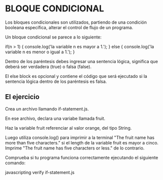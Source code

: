 # BLOQUE CONDICIONAL

Los bloques condicionales son utilizados, partiendo de una condición booleana específica, alterar el control de flujo de un programa.

Un bloque condicional se parece a lo siguiente:

if(n > 1) {
  console.log('la variable n es mayor a 1.');
} else {
  console.log('la variable n es menor o igual a 1.');
}

Dentro de los paréntesis debes ingresar una sentencia lógica, significa que deberá ser verdadera (true) o falsa (false).

El else block es opcional y contiene el código que será ejecutado si la sentencia lógica dentro de los paréntesis es falsa.

## El ejercicio

Crea un archivo llamando if-statement.js.

En ese archivo, declara una variabe llamada fruit.

Haz la variable fruit referenciar al valor orange, del tipo String.

Luego utiliza console.log() para imprimir a la terminal "The fruit name has more than five characters." si el length de la variable fruit es mayor a cinco.
Imprime "The fruit name has five characters or less." de lo contrario.

Comprueba si tu programa funciona correctamente ejecutando el siguiente comando:

javascripting verify if-statement.js